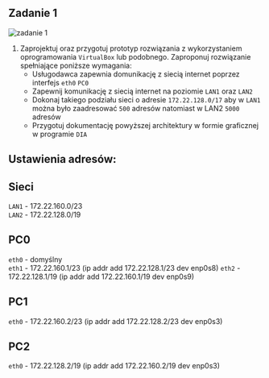 Zadanie 1
---------

![zadanie 1](zadanie-1.svg)

1. Zaprojektuj oraz przygotuj prototyp rozwiązania z wykorzystaniem oprogramowania ``VirtualBox`` lub podobnego. 
Zaproponuj rozwiązanie spełniające poniższe wymagania:
   * Usługodawca zapewnia domunikację z siecią internet poprzez interfejs ``eth0`` ``PC0``
   * Zapewnij komunikację z siecią internet na poziomie ``LAN1`` oraz ``LAN2``
   * Dokonaj takiego podziału sieci o adresie ``172.22.128.0/17`` aby w ``LAN1`` można było zaadresować ``500`` adresów natomiast w LAN2 ``5000`` adresów    
   * Przygotuj dokumentację powyższej architektury w formie graficznej w programie ``DIA``
 
    
Ustawienia adresów:
---------

Sieci
---------
``LAN1`` - 172.22.160.0/23  
``LAN2`` - 172.22.128.0/19  

PC0                                          
---------                                       
``eth0`` - domyślny  
``eth1`` - 172.22.160.1/23  (ip addr add 172.22.128.1/23 dev enp0s8)
``eth2`` - 172.22.128.1/19  (ip addr add 172.22.160.1/19 dev enp0s9)
 
PC1
---------
``eth0`` - 172.22.160.2/23  (ip addr add 172.22.128.2/23 dev enp0s3)
 
PC2
---------
``eth0`` - 172.22.128.2/19  (ip addr add 172.22.160.2/19 dev enp0s3)
